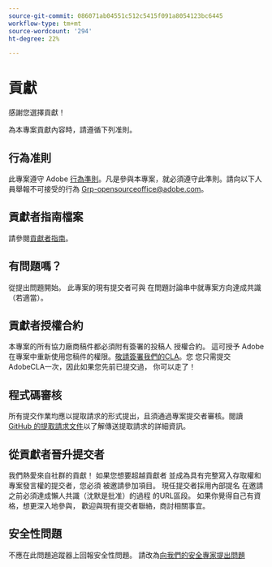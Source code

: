 ```yaml
---
source-git-commit: 086071ab04551c512c5415f091a8054123bc6445
workflow-type: tm+mt
source-wordcount: '294'
ht-degree: 22%

---
```

# 貢獻

感謝您選擇貢獻！

為本專案貢獻內容時，請遵循下列准則。

## 行為准則

此專案遵守 Adobe [行為準則](code-of-conduct.md)。凡是參與本專案，就必須遵守此準則。請向以下人員舉報不可接受的行為
[Grp-opensourceoffice@adobe.com](mailto:Grp-opensourceoffice@adobe.com)。

## 貢獻者指南檔案

請參閱[貢獻者指南](https://experienceleague.adobe.com/docs/contributor/contributor-guide/introduction.html)。

## 有問題嗎？

從提出問題開始。 此專案的現有提交者可與
在問題討論串中就專案方向達成共識
（若適當）。

## 貢獻者授權合約

本專案的所有協力廠商稿件都必須附有簽署的投稿人
授權合約。 這可授予 Adobe 在專案中重新使用您稿件的權限。[敬請簽署我們的CLA](http://opensource.adobe.com/cla.html)。您
您只需提交AdobeCLA一次，因此如果您先前已提交過，
你可以走了！

## 程式碼審核

所有提交作業均應以提取請求的形式提出，且須通過專案提交者審核。閱讀 [GitHub 的提取請求文件](https://help.github.com/articles/about-pull-requests/)以了解傳送提取請求的詳細資訊。

<!--
Lastly, please follow the [pull request template](PULL_REQUEST_TEMPLATE.md) when
submitting a pull request!
-->

## 從貢獻者晉升提交者

我們熱愛來自社群的貢獻！ 如果您想要超越貢獻者
並成為具有完整寫入存取權和專案發言權的提交者，您必須
被邀請參加項目。 現任提交者採用內部提名
在邀請之前必須達成懶人共識（沈默是批准）的過程
的URL區段。 如果你覺得自己有資格，想更深入地參與，
歡迎與現有提交者聯絡，商討相關事宜。

## 安全性問題

不應在此問題追蹤器上回報安全性問題。 請改為[向我們的安全專家提出問題](https://helpx.adobe.com/security/alertus.html)
